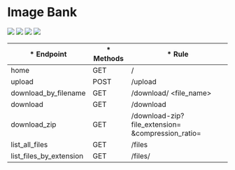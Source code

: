 # Image Bank
<p align="left">
<img src="https://img.shields.io/badge/status-finalizado-brightgreen"/>
<img src="https://img.shields.io/badge/python-3.6-yellow"/>
<img src="https://img.shields.io/badge/linux-shell-orange"/>
<img src="https://img.shields.io/badge/HTML5--informational"/>
</p>

|* Endpoint              |* Methods |* Rule                                                                |
|------------------------|----------|----------------------------------------------------------------------|
|home                    |GET       |/                                                                     |
|upload                  |POST      |/upload                                                               |
|download_by_filename    |GET       |/download/ <file_name>                                                |
|download                |GET       |/download                                                             |
|download_zip            |GET       |/download-zip?file_extension= <EXTENSION> &compression_ratio= <RATIO> |
|list_all_files          |GET       |/files                                                                |
|list_files_by_extension |GET       |/files/ <extension>                                                   |
